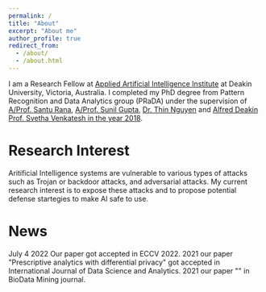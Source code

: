 ```yaml
---
permalink: /
title: "About"
excerpt: "About me"
author_profile: true
redirect_from: 
  - /about/
  - /about.html
---
```


I am a Research Fellow at [Applied Artificial Intelligence Institute](https://a2i2.deakin.edu.au/) at Deakin University, Victoria, Australia. I completed my PhD degree from Pattern Recognition and Data Analytics group (PRaDA) under the supervision of [A/Prof. Santu Rana](https://scholar.google.com.au/citations?user=S9PwnMYAAAAJ&hl=en), [A/Prof. Sunil Gupta](https://personal-sites.deakin.edu.au/~sunilg/?_ga=2.184104422.1753328289.1661431642-1906180909.1656474726), [Dr. Thin Nguyen](https://scholar.google.com.au/citations?user=BlTfdtMAAAAJ) and [Alfred Deakin Prof. Svetha Venkatesh in the year 2018](https://svethav.github.io/).

Research Interest
======
Aritificial Intelligence systems are vulnerable to various types of attacks such as Trojan or backdoor attacks, and adversarial attacks. My current research interest is to expose these attacks and to propose potential defense startegies to make AI safe to use.

News
======
July 4 2022 Our paper got accepted in ECCV 2022.
2021 our paper "Prescriptive analytics with differential privacy" got accepted in International Journal of Data Science and Analytics.
2021 our paper "" in BioData Mining journal.


